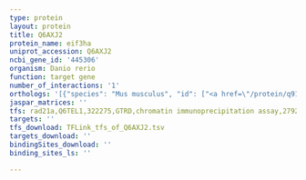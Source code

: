 ```yaml
---
type: protein
layout: protein
title: Q6AXJ2
protein_name: eif3ha
uniprot_accession: Q6AXJ2
ncbi_gene_id: '445306'
organism: Danio rerio
function: target gene
number_of_interactions: '1'
orthologs: '[{"species": "Mus musculus", "id": ["<a href=\"/protein/q91wk2\">Q91WK2</a>"]}, {"species": "Rattus norvegicus", "id": ["Q6P9U8"]}, {"species": "Drosophila melanogaster", "id": ["<a href=\"/protein/q9u9q4\">Q9U9Q4</a>"]}, {"species": "Caenorhabditis elegans", "id": ["<a href=\"/protein/o01974\">O01974</a>"]}]'
jaspar_matrices: ''
tfs: rad21a,Q6TEL1,322275,GTRD,chromatin immunoprecipitation assay,27924024%5Buid%5D,No
targets: ''
tfs_download: TFLink_tfs_of_Q6AXJ2.tsv
targets_download: ''
bindingSites_download: ''
binding_sites_ls: ''

---
```

